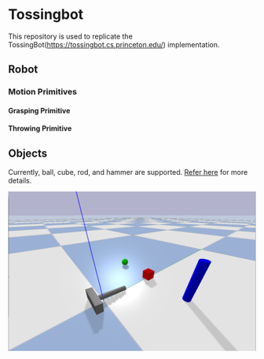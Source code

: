 # Tossingbot
This repository is used to replicate the TossingBot(https://tossingbot.cs.princeton.edu/) implementation.

## Robot

### Motion Primitives

#### Grasping Primitive

#### Throwing Primitive

## Objects

Currently, ball, cube, rod, and hammer are supported. [Refer here](tossingbot/envs/pybullet/utils/objects_utils.py) for more details.

![Objects](https://github.com/cc299792458/Tossingbot/blob/main/images/objects.png)
